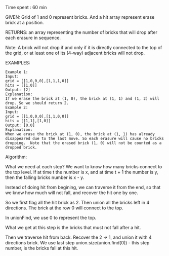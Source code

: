Time spent :  60 min

GIVEN: Grid of 1 and 0 represent bricks. And a hit array represent erase brick at a position.

RETURNS: an array representing the number of bricks that will drop after each erasure in sequence.

Note: A brick will not drop if and only if it is directly connected to the top of the grid, or at least one of its (4-way) adjacent bricks will not drop.

EXAMPLES:

```
Example 1:
Input: 
grid = [[1,0,0,0],[1,1,1,0]]
hits = [[1,0]]
Output: [2]
Explanation: 
If we erase the brick at (1, 0), the brick at (1, 1) and (1, 2) will drop. So we should return 2.
Example 2:
Input: 
grid = [[1,0,0,0],[1,1,0,0]]
hits = [[1,1],[1,0]]
Output: [0,0]
Explanation: 
When we erase the brick at (1, 0), the brick at (1, 1) has already disappeared due to the last move. So each erasure will cause no bricks dropping.  Note that the erased brick (1, 0) will not be counted as a dropped brick.
```

Algorithm:

What we need at each step? We want to know how many bricks connect to the top level. If at time t the number is x, and at time t + 1 the number is y, then the falling bricks number is x - y.

Instead of doing hit from begining, we can traverse it from the end, so that we know how much will not fall, and recover the hit one by one. 

So we first flag all the hit brick as 2. Then union all the bricks left in 4 directions. The brick at the row 0 will connect to the top. 

In unionFind, we use 0 to represent the top.

What we get at this step is the bricks that must not fall after a hit.

Then we traverse hit from back. Recover the 2 -> 1, and union it with 4 directions brick. We use last step union.size(union.find(0)) - this step number, is the bricks fall at this hit.